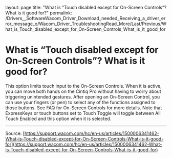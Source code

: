 layout: page
title: "What is “Touch disabled except for On-Screen Controls”? What is it good for?"
permalink: /Drivers__SoftwareWacom_Driver_Download_needed_Receiving_a_driver_error_message_o/Wacom_Driver_TroubleshootingRead_More/Last/Previous/What_is_Touch_disabled_except_for_On-Screen_Controls_What_is_it_good_for

# What is “Touch disabled except for On-Screen Controls”? What is it good for?

This option limits touch input to the On-Screen Controls. When it is active, you can move both hands on the Cintiq Pro without having to worry about triggering unintended gestures. After opening an On-Screen Control, you can use your fingers (or pen) to select any of the functions assigned to those buttons. See FAQ for On-Screen Controls for more details. Note that ExpressKeys or touch buttons set to Touch Toggle will toggle between All Touch Enabled and this option when it is selected.

---
Source: [https://support.wacom.com/hc/en-us/articles/1500006341462-What-is-Touch-disabled-except-for-On-Screen-Controls-What-is-it-good-for](https://support.wacom.com/hc/en-us/articles/1500006341462-What-is-Touch-disabled-except-for-On-Screen-Controls-What-is-it-good-for)
